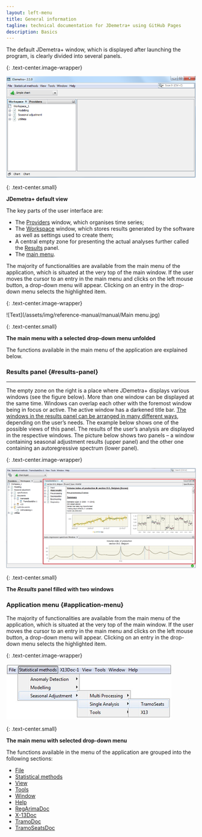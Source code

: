 ```yaml
---
layout: left-menu
title: General information
tagline: technical documentation for JDemetra+ using GitHub Pages
description: Basics
---
```

The default JDemetra+ window, which is displayed after launching the program, is clearly divided into several panels. 

{: .text-center.image-wrapper}

![Text](/assets/img/reference-manual/manual/A_Ref4.jpg)

{: .text-center.small}

**JDemetra+ default view**

The key parts of the user interface are: 
* The [Providers](data-providers.html) window, which organises time series; 
* The [Workspace](workspace.html) window, which stores results generated by the software as well as settings used to create them; 
* A central empty zone for presenting the actual analyses further called the [Results](#results-panel) panel.
* The [main menu](#application-menu).

The majority of functionalities are available from the main menu of the 
application, which is situated at the very top of the main window. If 
the user moves the cursor to an entry in the main menu and clicks on the 
left mouse button, a drop-down menu will appear. Clicking on an entry in 
the drop-down menu selects the highlighted item. 

{: .text-center.image-wrapper}

![Text](/assets/img/reference-manual/manual/Main menu.jpg)

{: .text-center.small}

**The main menu with a selected drop-down menu unfolded**

The functions available in the main menu of the application are explained below.
 
 
### Results panel {#results-panel}
-------------

The empty zone on the right is a place where JDemetra+ displays various
windows (see the figure below). More than one window can be displayed at the same
time. Windows can overlap each other with the foremost window being in
focus or active. The active window has a darkened title bar. [The windows
in the results panel can be arranged in many different ways](../reference-manual/window.html), depending
on the user’s needs. The example below shows one of the
possible views of this panel. The results of the user’s analysis are
displayed in the respective windows. The picture below shows two panels
– a window containing seasonal adjustment results (upper panel) and the
other one containing an autoregressive spectrum (lower panel).

{: .text-center.image-wrapper}

![Text](/assets/img/reference-manual/manual/A_Ref9.jpg)

{: .text-center.small}
 
**The *Results* panel filled with two windows**

### Application menu {#application-menu}

The majority of functionalities are available from the main menu of the
application, which is situated at the very top of the main window. If
the user moves the cursor to an entry in the main menu and clicks on the
left mouse button, a drop-down menu will appear. Clicking on an entry in
the drop-down menu selects the highlighted item.

{: .text-center.image-wrapper}

![Text](/assets/img/reference-manual/manual/A_Ref10.jpg)

{: .text-center.small}
 
**The main menu with selected drop-down menu**

The functions available in the menu of the application are grouped into the following sections:
* [File](file.html)
* [Statistical methods](statistical-methods.html)
* [View](view.html)
* [Tools](tools.html)
* [Window](window.html)
* [Help](help.html)
* [RegArimaDoc](regarimadoc.html)
* [X-13Doc](x-13doc.html)
* [TramoDoc](tramodoc.html)
* [TramoSeatsDoc](tramoseatsdoc.html)

